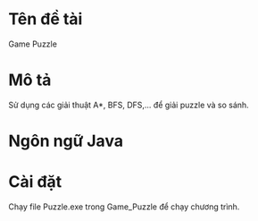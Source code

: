 # Tên đề tài
Game Puzzle
# Mô tả
Sử dụng các giải thuật A*, BFS, DFS,... để giải puzzle và so sánh.
# Ngôn ngữ Java
# Cài đặt
Chạy file Puzzle.exe trong Game_Puzzle để chạy chương trình.